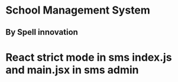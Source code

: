 # School Management System

## By Spell innovation

# React strict mode in sms index.js and main.jsx in sms admin

